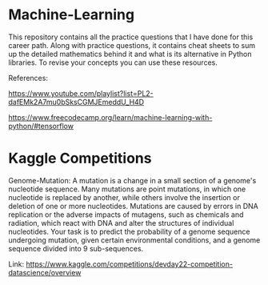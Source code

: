 # Machine-Learning
This repository contains all the practice questions that I have done for this career path. Along with practice questions, it contains cheat sheets to sum up the detailed mathematics behind it and what is its alternative in Python libraries. To revise your concepts you can use these resources.



References:


https://www.youtube.com/playlist?list=PL2-dafEMk2A7mu0bSksCGMJEmeddU_H4D


https://www.freecodecamp.org/learn/machine-learning-with-python/#tensorflow



# Kaggle Competitions
Genome-Mutation: A mutation is a change in a small section of a genome's nucleotide sequence. Many mutations are point mutations, in which one nucleotide is replaced by another, while others involve the insertion or deletion of one or more nucleotides. Mutations are caused by errors in DNA replication or the adverse impacts of mutagens, such as chemicals and radiation, which react with DNA and alter the structures of individual nucleotides.
Your task is to predict the probability of a genome sequence undergoing mutation, given certain environmental conditions, and a genome sequence divided into 9 sub-sequences.

Link: https://www.kaggle.com/competitions/devday22-competition-datascience/overview
